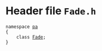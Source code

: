 # Header file `Fade.h`<a id="Fade.h"></a>

<pre><code class="language-cpp">namespace <a href='doc_Rect.md#Rect.h'>pa</a>
{
    class <a href='doc_Fade.md#Fade.h'>Fade</a>;
}</code></pre>
